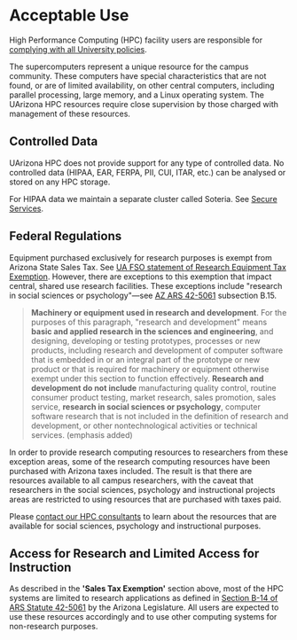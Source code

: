 # Acceptable Use

High Performance Computing (HPC) facility users are responsible for [complying with all University policies](https://policy.arizona.edu/information-technology/acceptable-use-computers-and-networks-policy).

The supercomputers represent a unique resource for the campus community. These computers have special characteristics that are not found, or are of limited availability, on other central computers, including parallel processing, large memory, and a Linux operating system. The UArizona HPC resources require close supervision by those charged with management of these resources.  

## Controlled Data
UArizona HPC does not provide support for any type of controlled data. No controlled data (HIPAA, EAR, FERPA, PII, CUI, ITAR, etc.) can be analysed or stored on any HPC storage.

For HIPAA data we maintain a separate cluster called Soteria. See [Secure Services](/resources/secure_hpc/overview/).

## Federal Regulations
Equipment purchased exclusively for research purposes is exempt from Arizona State Sales Tax. See [UA FSO statement of Research Equipment Tax Exemption](https://financialservices.arizona.edu/tax-services/az-sales-use/rd-exemptions). However, there are exceptions to this exemption that impact central, shared use research facilities. These exceptions include "research in social sciences or psychology"—see [AZ ARS 42-5061](https://www.azleg.gov/viewdocument/?docName=https://www.azleg.gov/ars/42/05061.htm) subsection B.15.

> **Machinery or equipment used in research and development**. For the purposes of this paragraph, "research and development" means **basic and applied research in the sciences and engineering**, and designing, developing or testing prototypes, processes or new products, including research and development of computer software that is embedded in or an integral part of the prototype or new product or that is required for machinery or equipment otherwise exempt under this section to function effectively. **Research and development do not include** manufacturing quality control, routine consumer product testing, market research, sales promotion, sales service, **research in social sciences or psychology**, computer software research that is not included in the definition of research and development, or other nontechnological activities or technical services. (emphasis added)

In order to provide research computing resources to researchers from these exception areas, some of the research computing resources have been purchased with Arizona taxes included. The result is that there are resources available to all campus researchers, with the caveat that researchers in the social sciences, psychology and instructional projects areas are restricted to using resources that are purchased with taxes paid.

Please [contact our HPC consultants](/support_and_training/consulting_services/) to learn about the resources that are available for social sciences, psychology and instructional purposes.

## Access for Research and Limited Access for Instruction

As described in the **'Sales Tax Exemption'** section above, most of the HPC systems are limited to research applications as defined in [Section B-14 of ARS Statute 42-5061](http://www.azleg.state.az.us/ars/42/05061.htm) by the Arizona Legislature. All users are expected to use these resources accordingly and to use other computing systems for non-research purposes.

